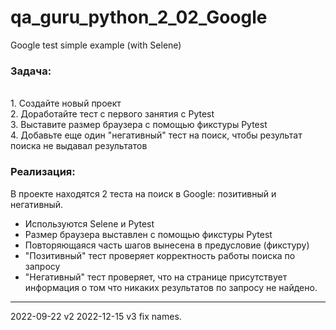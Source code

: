# qa_guru_python_2_02_Google
Google test simple example (with Selene)

<h3>Задача:</h3>
<br>1. Создайте новый проект
<br>2. Доработайте тест с первого занятия с Pytest
<br>3. Выставите размер браузера с помощью фикстуры Pytest
<br>4. Добавьте еще один "негативный" тест на поиск, чтобы результат поиска не выдавал результатов 

<h3>Реализация:</h3>
В проекте находятся 2 теста на поиск в Google: позитивный и негативный.

- Используются Selene и Pytest
- Размер браузера выставлен с помощью фикстуры Pytest 
- Повторяющаяся часть шагов вынесена в предусловие (фикстуру)
- "Позитивный" тест проверяет корректность работы поиска по запросу
- "Негативный" тест проверяет, что на странице присутствует информация о том что никаких результатов по запросу не найдено. 

---------
2022-09-22 v2
2022-12-15 v3 fix names.